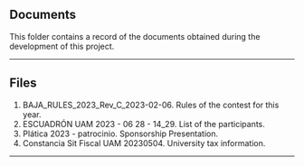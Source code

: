 ## Documents
This folder contains a record of the documents obtained during the development of this project.

***
## Files
1. BAJA_RULES_2023_Rev_C_2023-02-06. 	Rules of the contest for this year.
2. ESCUADRÓN UAM 2023 - 06 28 - 14_29. 	List of the participants. 
3. Plática 2023 - patrocinio.		Sponsorship Presentation.
4. Constancia Sit Fiscal UAM 20230504.	University tax information.

***

